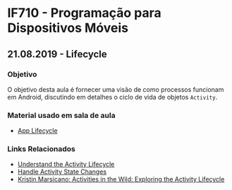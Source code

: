 # IF710 - Programação para Dispositivos Móveis

## 21.08.2019 - Lifecycle

### Objetivo

O objetivo desta aula é fornecer uma visão de como processos funcionam em Android, discutindo em detalhes o ciclo de vida de objetos `Activity`.

### Material usado em sala de aula

- [App Lifecycle](https://github.com/if710/if710.github.io/tree/master/2019-08-21/Lifecycle/)

### Links Relacionados

- [Understand the Activity Lifecycle](https://developer.android.com/guide/components/activities/activity-lifecycle)
- [Handle Activity State Changes](https://developer.android.com/guide/components/activities/state-changes)
- [Kristin Marsicano: Activities in the Wild: Exploring the Activity Lifecycle](https://www.youtube.com/watch?v=Lhk8WSUSw8g)